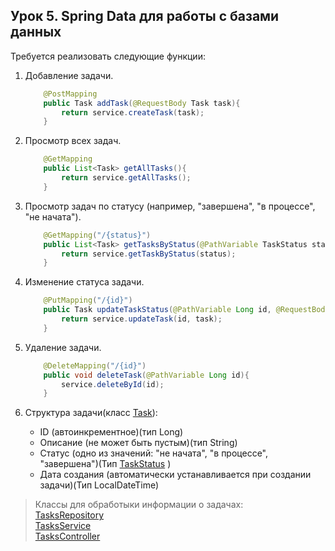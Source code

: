 ## Урок 5. Spring Data для работы с базами данных

Требуется реализовать следующие функции:

1. Добавление задачи. 
    ~~~java
        @PostMapping
        public Task addTask(@RequestBody Task task){
            return service.createTask(task);
        }
    ~~~
2. Просмотр всех задач. 
    ~~~java
        @GetMapping
        public List<Task> getAllTasks(){
            return service.getAllTasks();
        }
    ~~~
3. Просмотр задач по статусу (например, "завершена", "в процессе", "не начата").
    ~~~java
        @GetMapping("/{status}")
        public List<Task> getTasksByStatus(@PathVariable TaskStatus status){
            return service.getTaskByStatus(status);
        }
    ~~~
4. Изменение статуса задачи.
    ~~~java
        @PutMapping("/{id}")
        public Task updateTaskStatus(@PathVariable Long id, @RequestBody Task task){
            return service.updateTask(id, task);
        }
    ~~~
5. Удаление задачи.
    ~~~java
        @DeleteMapping("/{id}")
        public void deleteTask(@PathVariable Long id){
            service.deleteById(id);
        }
    ~~~

6. Структура задачи(класс [Task](https://github.com/UrijVig/spring/blob/master/sem05/HW_05/TaskManager/src/main/java/com/example/TaskManager/model/Task.java)):
    - ID (автоинкрементное)(тип Long)
    - Описание (не может быть пустым)(тип String)
    - Статус (одно из значений: "не начата", "в процессе", "завершена")(Тип [TaskStatus](https://github.com/UrijVig/spring/blob/master/sem05/HW_05/TaskManager/src/main/java/com/example/TaskManager/model/TaskStatus.java) )
    - Дата создания (автоматически устанавливается при создании задачи)(Тип LocalDateTime)

> Классы для обработыки информации о задачах:  
    [TasksRepository](https://github.com/UrijVig/spring/blob/master/sem05/HW_05/TaskManager/src/main/java/com/example/TaskManager/reporitory/TasksRepository.java)  
    [TasksService](https://github.com/UrijVig/spring/blob/master/sem05/HW_05/TaskManager/src/main/java/com/example/TaskManager/service/TasksService.java)  
    [TasksController](https://github.com/UrijVig/spring/blob/master/sem05/HW_05/TaskManager/src/main/java/com/example/TaskManager/controller/TasksController.java)
